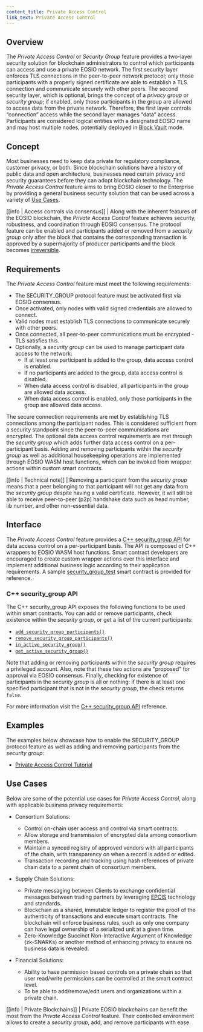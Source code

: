 ```yaml
---
content_title: Private Access Control
link_text: Private Access Control
---
```


## Overview

The *Private Access Control* or *Security Group* feature provides a two-layer security solution for blockchain administrators to control which participants can access and use a private EOSIO network. The first security layer enforces TLS connections in the peer-to-peer network protocol; only those participants with a properly signed certificate are able to establish a TLS connection and communicate securely with other peers. The second security layer, which is optional, brings the concept of a *privacy group* or *security group*; if enabled, only those participants in the group are allowed to access data from the private network. Therefore, the first layer controls “connection” access while the second layer manages “data” access. Participants are considered logical entities with a designated EOSIO name and may host multiple nodes, potentially deployed in [Block Vault](../../03_plugins/blockvault_client_plugin/index.md) mode.

## Concept

Most businesses need to keep data private for regulatory compliance, customer privacy, or both. Since blockchain solutions have a history of public data and open architecture, businesses need certain privacy and security guarantees before they can adopt blockchain technology. The *Private Access Control* feature aims to bring EOSIO closer to the Enterprise by providing a general business security solution that can be used across a variety of [Use Cases](#use-cases).

[[info | Access controls via consensus]]
| Along with the inherent features of the EOSIO blockchain, the *Private Access Control* feature achieves security, robustness, and coordination through EOSIO consensus. The protocol feature can be enabled and participants added or removed from a *security group* only after the block that contains the corresponding transaction is approved by a supermajority of producer participants and the block becomes [irreversible](https://developers.eos.io/welcome/latest/glossary/index/#irreversible-block).

## Requirements

The *Private Access Control* feature must meet the following requirements:
- The SECURITY_GROUP protocol feature must be activated first via EOSIO consensus.
- Once activated, only nodes with valid signed credentials are allowed to connect.
- Valid nodes must establish TLS connections to communicate securely with other peers.
- Once connected, all peer-to-peer communications must be encrypted - TLS satisfies this.
- Optionally, a *security group* can be used to manage participant data access to the network:
  * If at least one participant is added to the group, data access control is enabled.
  * If no participants are added to the group, data access control is disabled.
  * When data access control is disabled, all participants in the group are allowed data access.
  * When data access control is enabled, only those participants in the group are allowed data access.

The secure connection requirements are met by establishing TLS connections among the participant nodes. This is considered sufficient from a security standpoint since the peer-to-peer communications are encrypted. The optional data access control requirements are met through the *security group* which adds further data access control on a per-participant basis. Adding and removing participants within the *security group* as well as additional housekeeping operations are implemented through EOSIO WASM host functions, which can be invoked from wrapper actions within custom smart contracts.

[[info | Technical note]]
| Removing a participant from the *security group* means that a peer belonging to that participant will not get any data from the *security group* despite having a valid certificate. However, it will still be able to receive peer-to-peer (p2p) handshake data such as head number, lib number, and other non-essential data.

## Interface

The *Private Access Control* feature provides a [C++ security_group API](https://developers.eos.io/manuals/eosio.cdt/latest/security__group_8hpp) for data access control on a per-participant basis. The API is composed of C++ wrappers to EOSIO WASM host functions. Smart contract developers are encouraged to create custom wrapper actions over this interface and implement additional business logic according to their application requirements. A sample [security_group_test](https://github.com/EOSIO/eos/blob/develop/unittests/test-contracts/security_group_test/security_group_test.cpp) smart contract is provided for reference.

### C++ security_group API

The C++ security_group API exposes the following functions to be used within smart contracts. You can add or remove participants, check existence within the *security group*, or get a list of the current participants:

* [`add_security_group_participants()`](https://developers.eos.io/manuals/eosio.cdt/latest/namespaceeosio_1_1internal__use__do__not__use#function-add_security_group_participants)
* [`remove_security_group_participants()`](https://developers.eos.io/manuals/eosio.cdt/latest/namespaceeosio_1_1internal__use__do__not__use#function-remove_security_group_participants)
* [`in_active_security_group()`](https://developers.eos.io/manuals/eosio.cdt/latest/namespaceeosio_1_1internal__use__do__not__use#function-in_active_security_group)
* [`get_active_security_group()`](https://developers.eos.io/manuals/eosio.cdt/latest/namespaceeosio_1_1internal__use__do__not__use#function-get_active_security_group)

Note that adding or removing participants within the *security group* requires a privileged account. Also, note that these two actions are "proposed" for approval via EOSIO consensus. Finally, checking for existence of participants in the *security group* is all or nothing: if there is at least one specified participant that is not in the *security group*, the check returns `false`.

For more information visit the [C++ security_group API](https://developers.eos.io/manuals/eosio.cdt/latest/security__group_8hpp) reference.

## Examples

The examples below showcase how to enable the SECURITY_GROUP protocol feature as well as adding and removing participants from the *security group*:
* [Private Access Control Tutorial](05_tutorial.md)
<!--
* [How to add participants to security group](10_how-to-add-participants-to-security-group.md)
* [How to remove participants to security group](15_how-to-remove-participants-to-security-group.md)
-->

## Use Cases

Below are some of the potential use cases for *Private Access Control*, along with applicable business privacy requirements:

* Consortium Solutions:
  - Control on-chain user access and control via smart contracts.
  - Allow storage and transmission of encrypted data among consortium members.
  - Maintain a synced registry of approved vendors with all participants of the chain, with transparency on when a record is added or edited.
  - Transaction recording and tracking using hash references of private chain data to a parent chain of consortium members.

* Supply Chain Solutions:
  - Private messaging between Clients to exchange confidential messages between trading partners by leveraging [EPCIS](https://www.gs1.org/standards/epcis) technology and standards.
  - Blockchain as a shared, immutable ledger to register the proof of the authenticity of transactions and execute smart contracts. The blockchain will enforce business rules, such as only one company can have legal ownership of a serialized unit at a given time.
  - Zero-Knowledge Succinct Non-Interactive Argument of Knowledge (zk-SNARKs) or another method of enhancing privacy to ensure no business data is revealed.

* Financial Solutions:
  - Ability to have permission based controls on a private chain so that user read/write permissions can be controlled at the smart contract level.
  - To be able to add/remove/edit users and organizations within a private chain.

[[info | Private Blockchains]]
| Private EOSIO blockchains can benefit the most from the *Private Access Control* feature. Their controlled environment allows to create a *security group*, add, and remove participants with ease.
